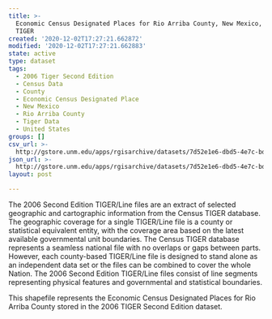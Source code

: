 ```yaml
---
title: >-
  Economic Census Designated Places for Rio Arriba County, New Mexico, 2006se
  TIGER
created: '2020-12-02T17:27:21.662872'
modified: '2020-12-02T17:27:21.662883'
state: active
type: dataset
tags:
  - 2006 Tiger Second Edition
  - Census Data
  - County
  - Economic Census Designated Place
  - New Mexico
  - Rio Arriba County
  - Tiger Data
  - United States
groups: []
csv_url: >-
  http://gstore.unm.edu/apps/rgisarchive/datasets/7d52e1e6-dbd5-4e7c-bdff-42febe8f9b70/tgr2006se_rioa_placeec.derived.csv
json_url: >-
  http://gstore.unm.edu/apps/rgisarchive/datasets/7d52e1e6-dbd5-4e7c-bdff-42febe8f9b70/tgr2006se_rioa_placeec.derived.json
layout: post

---
```

The 2006 Second Edition TIGER/Line files are an extract of selected geographic and cartographic information from the Census TIGER database.  The geographic coverage for a single TIGER/Line file is a county or statistical equivalent entity, with the coverage area based on the latest available governmental unit boundaries. The Census TIGER database represents a seamless national file with no overlaps or gaps between parts.  However, each county-based TIGER/Line file is designed to stand alone as an independent data set or the files can be combined to cover the whole Nation.  The 2006 Second Edition  TIGER/Line files consist of line segments representing physical features and governmental and statistical boundaries.  

This shapefile represents the Economic Census Designated Places for Rio Arriba County stored in the 2006 TIGER Second Edition dataset.
